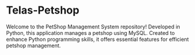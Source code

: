 # Telas-Petshop
Welcome to the PetShop Management System repository! Developed in Python, this application manages a petshop using MySQL. Created to enhance Python programming skills, it offers essential features for efficient petshop management.
